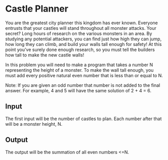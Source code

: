 # Castle Planner

You are the greatest city planner this kingdom has ever known. Everyone entrusts that your castles will stand throughout all monster attacks. Your secret? Long hours of research on the various monsters in an area. 
By studying any potential attackers, you can find just how high they can jump, how long they can climb, and build your walls tall enough for safety! At this point you've surely done enough research, so you must tell the builders how tall to make the new castle walls!

In this problem you will need to make a program that takes a number N representing the height of a monster. To make the wall tall enough, you must add every positive natural even number that is less than or equal to N. 

Note: If you are given an odd number that number is not added to the final answer.
For example, 4 and 5 will have the same solution of 2 + 4 = 6.


## Input

The first input will be the number of castles to plan. Each number after that will be a monster height, N.

## Output

The output will be the summation of all even numbers <=N.
